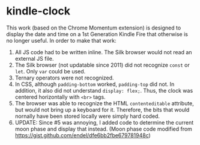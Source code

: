 # kindle-clock
 This work (based on the Chrome Momentum extension) is designed to display the date and time on a 1st Generation Kindle Fire that otherwise is no longer useful.
 In order to make that work:
  1. All JS code had to be written inline. The Silk browser would not read an external JS file.
  2. The Silk browser (not updatable since 2011) did not recognize `const` or `let`. Only `var` could be used.
  3. Ternary operators were not recognized.
  4. In CSS, although `padding-bottom` worked, `padding-top` did not. In addition, it also did not understand `display: flex;`. Thus, the clock was centered horizontally with `<br>` tags. 
  5. The browser was able to recognize the HTML `contenteditable` attribute, but would not bring up a keyboard for it. Therefore, the bits that would nornally have been stored locally were simply hard coded.
  6. UPDATE: Since #5 was annoying, I added code to determine the current moon phase and display that instead.
  (Moon phase code modified from https://gist.github.com/endel/dfe6bb2fbe679781948c)
